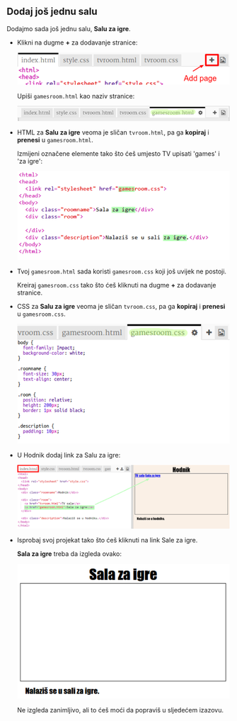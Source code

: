 ## Dodaj još jednu salu

Dodajmo sada još jednu salu, **Salu za igre**.

+ Klikni na dugme **+** za dodavanje stranice:
    
    ![screenshot](images/rooms-add-page.png)
    
    Upiši `gamesroom.html` kao naziv stranice:
    
    ![screenshot](images/rooms-games-html.png)

+ HTML za **Salu za igre** veoma je sličan `tvroom.html`, pa ga **kopiraj** i **prenesi** u `gamesroom.html`.
    
    Izmijeni označene elemente tako što ćeš umjesto TV upisati 'games' i 'za igre':
    
    ![screenshot](images/rooms-games-html2.png)

+ Tvoj `gamesroom.html` sada koristi `gamesroom.css` koji još uvijek ne postoji.
    
    Kreiraj `gamesroom.css` tako što ćeš kliknuti na dugme **+** za dodavanje stranice.

+ CSS za **Salu za igre** veoma je sličan `tvroom.css`, pa ga **kopiraj** i **prenesi** u `gamesroom.css`.
    
    ![screenshot](images/rooms-add-games-css.png)

+ U Hodnik dodaj link za Salu za igre:
    
    ![screenshot](images/rooms-hall-games.png)

+ Isprobaj svoj projekat tako što ćeš kliknuti na link Sale za igre.
    
    **Sala za igre** treba da izgleda ovako:
    
    ![screenshot](images/rooms-games-before.png)
    
    Ne izgleda zanimljivo, ali to ćeš moći da popraviš u sljedećem izazovu.